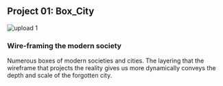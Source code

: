 ## Project 01: Box_City

![upload 1](https://user-images.githubusercontent.com/10793897/142665811-8f58c228-40bd-4928-9673-5cd6c138072e.JPG)

### Wire-framing the modern society 
Numerous boxes of modern societies and cities. The layering that the wireframe that projects the reality gives us more dynamically conveys the depth and scale of the forgotten city.
